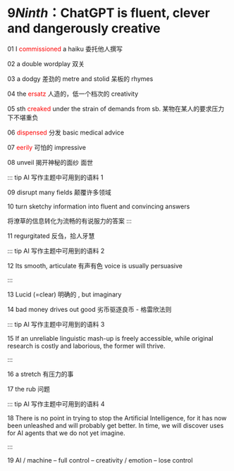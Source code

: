 # 9*Ninth*：ChatGPT is fluent, clever and dangerously creative

01	I <text style="color:red;">commissioned</text> a haiku  委托他人撰写

02	a double wordplay 双关

03	a dodgy 差劲的 metre and stolid 呆板的 rhymes

04	the <text style="color:red;">ersatz</text> 人造的，低一个档次的 creativity	

05	sth <text style="color:red;">creaked</text> under the strain of demands from sb. 某物在某人的要求压力下不堪重负

06	<text style="color:red;">dispensed</text> 分发 basic medical advice

07	<text style="color:red;">eerily</text> 可怕的 impressive 

08	unveil 揭开神秘的面纱  面世

::: tip AI 写作主题中可用到的语料 1

09	disrupt many fields 颠覆许多领域

10	turn sketchy information into fluent and convincing answers  

将潦草的信息转化为流畅的有说服力的答案
:::

11	regurgitated  反刍，拾人牙慧

::: tip AI 写作主题中可用到的语料 2

12	Its smooth, articulate 有声有色 voice is usually persuasive

:::

13	Lucid (=clear) 明确的 , but imaginary

14	bad money drives out good 劣币驱逐良币 - 格雷欣法则

::: tip AI 写作主题中可用到的语料 3

15	If an unreliable linguistic mash-up is freely accessible, while original research is costly and laborious, the former will thrive.

:::

16	a stretch	有压力的事

17	the rub	问题

::: tip AI 写作主题中可用到的语料 4

18	There is no point in trying to stop the Artificial Intelligence, for it has now been unleashed and will probably get better. In time, we will discover uses for AI agents that we do not yet imagine.

:::

19	AI / machine – full control – creativity / emotion – lose control 
